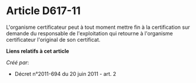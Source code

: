 # Article D617-11

L'organisme certificateur peut à tout moment mettre fin à la certification sur demande du responsable de l'exploitation qui
retourne à l'organisme certificateur l'original de son certificat.

**Liens relatifs à cet article**

_Créé par_:

  - Décret n°2011-694 du 20 juin 2011 - art. 2
